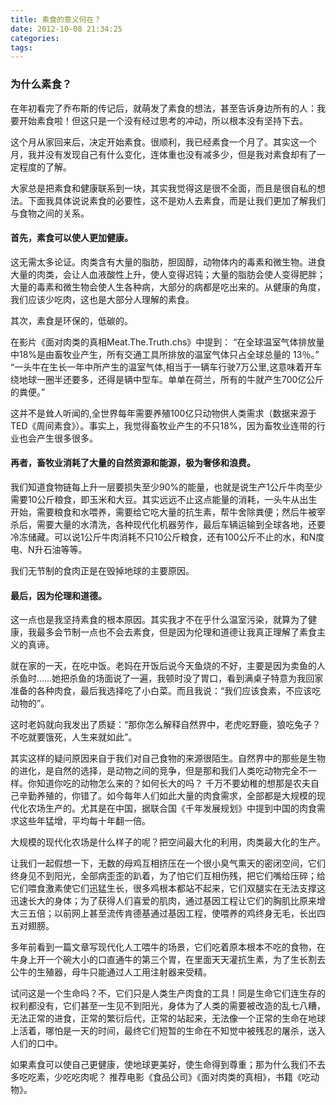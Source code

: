 ```yaml
---
title: 素食的意义何在？
date: 2012-10-08 21:34:25
categories:
tags:
---
```


### 为什么素食？
在年初看完了乔布斯的传记后，就萌发了素食的想法，甚至告诉身边所有的人：我要开始素食啦！但这只是一个没有经过思考的冲动，所以根本没有坚持下去。

这个月从家回来后，决定开始素食。很顺利，我已经素食一个月了。其实这一个月，我并没有发现自己有什么变化，连体重也没有减多少，但是我对素食却有了一定程度的了解。

大家总是把素食和健康联系到一块，其实我觉得这是很不全面，而且是很自私的想法。下面我具体说说素食的必要性，这不是劝人去素食，而是让我们更加了解我们与食物之间的关系。

#### 首先，素食可以使人更加健康。
这无需太多论证。肉类含有大量的脂肪，胆固醇，动物体内的毒素和微生物。进食大量的肉类，会让人血液酸性上升，使人变得迟钝；大量的脂肪会使人变得肥胖；大量的毒素和微生物会使人生各种病，大部分的病都是吃出来的。从健康的角度，我们应该少吃肉，这也是大部分人理解的素食。

其次，素食是环保的，低碳的。

在影片《面对肉类的真相Meat.The.Truth.chs》中提到：
    “在全球温室气体排放量中18%是由畜牧业产生，所有交通工具所排放的温室气体只占全球总量的 13％。”
    “一头牛在生长一年中所产生的温室气体,相当于一辆车行驶7万公里,这意味着开车绕地球一圈半还要多，还得是辆中型车。单单在荷兰，所有的牛就产生700亿公斤的粪便。”

这并不是耸人听闻的,全世界每年需要养殖100亿只动物供人类需求（数据来源于TED《周间素食》）。事实上，我觉得畜牧业产生的不只18%，因为畜牧业连带的行业也会产生很多很多。

#### 再者，畜牧业消耗了大量的自然资源和能源，极为奢侈和浪费。
我们知道食物链每上升一层要损失至少90%的能量，也就是说生产1公斤牛肉至少需要10公斤粮食，即玉米和大豆。其实远远不止这点能量的消耗，一头牛从出生开始，需要粮食和水喂养，需要给它吃大量的抗生素，帮牛舍除粪便；然后牛被宰杀后，需要大量的水清洗，各种现代化机器劳作，最后车辆运输到全球各地，还要冷冻储藏。可以说1公斤牛肉消耗不只10公斤粮食，还有100公斤不止的水，和N度电、N升石油等等。

我们无节制的食肉正是在毁掉地球的主要原因。

#### 最后，因为伦理和道德。
这一点也是我坚持素食的根本原因。其实我才不在乎什么温室污染，就算为了健康，我最多会节制一点也不会去素食，但是因为伦理和道德让我真正理解了素食主义的真谛。

就在家的一天，在吃中饭。老妈在开饭后说今天鱼烧的不好，主要是因为卖鱼的人杀鱼时……她把杀鱼的场面说了一遍，我顿时没了胃口，看到满桌子特意为我回家准备的各种肉食，最后我选择吃了小白菜。而且我说：“我们应该食素，不应该吃动物的”。

这时老妈就向我发出了质疑：“那你怎么解释自然界中，老虎吃野鹿，狼吃兔子？不吃就要饿死，人生来就如此”。

其实这样的疑问原因来自于我们对自己食物的来源很陌生。自然界中的那些是生物的进化，是自然的选择，是动物之间的竞争，但是那和我们人类吃动物完全不一样。你知道你吃的动物怎么来的？如何长大的吗？
千万不要幼稚的想那是农夫自己辛勤养殖的，你错了。如今每年人们如此大量的肉食需求，全部都是大规模的现代化农场生产的。尤其是在中国，据联合国《千年发展规划》中提到中国的肉食需求这些年猛增，平均每十年翻一倍。

大规模的现代化农场是什么样子的呢？把空间最大化的利用，肉类最大化的生产。

让我们一起假想一下，无数的母鸡互相挤压在一个很小臭气熏天的密闭空间，它们终身见不到阳光，全部病歪歪的趴着，为了怕它们互相伤残，把它们嘴给压碎；给它们喂食激素使它们迅猛生长，很多鸡根本都站不起来，它们双腿实在无法支撑这迅速长大的身体；为了获得人们喜爱的肌肉，通过基因工程让它们的胸肌比原来增大三五倍；以前网上甚至流传肯德基通过基因工程，使喂养的鸡终身无毛，长出四五对翅膀。

多年前看到一篇文章写现代化人工喂牛的场景，它们吃着原本根本不吃的食物，在牛身上开一个碗大小的口直通牛的第三个胃，在里面天天灌抗生素，为了生长割去公牛的生殖器，母牛只能通过人工用注射器来受精。

试问这是一个生命吗？不，它们只是人类生产肉食的工具！同是生命它们连生存的权利都没有，它们甚至一生见不到阳光，身体为了人类的需要被改造的乱七八糟，无法正常的进食，正常的繁衍后代，正常的站起来，无法像一个正常的生命在地球上活着，哪怕是一天的时间，最终它们短暂的生命在不知觉中被残忍的屠杀，送入人们的口中。

如果素食可以使自己更健康，使地球更美好，使生命得到尊重；那为什么我们不去多吃吃素，少吃吃肉呢？
推荐电影《食品公司》《面对肉类的真相》，书籍《吃动物》。


